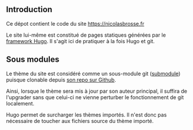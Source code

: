 ## Introduction
Ce dépot contient le code du site https://nicolasbrosse.fr

Le site lui-même est constitué de pages statiques générées par le [framework Hugo](https://gohugo.io/).
Il s'agit ici de pratiquer à la fois Hugo et git.

## Sous modules
Le thème du site est considéré comme un sous-module git ([submodule](https://git-scm.com/docs/git-submodule)) puisque clonable depuis [son repo sur Github](https://github.com/aerohub/hugrid).

Ainsi, lorsque le thème sera mis à jour par son auteur principal, il suffira de l'upgrader sans que celui-ci ne vienne perturber le fonctionnement de git localement.

Hugo permet de surcharger les thèmes importés. Il n'est donc pas nécessaire de toucher aux fichiers source du thème importé.
